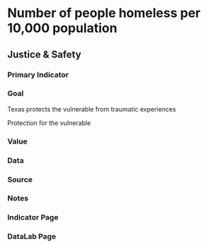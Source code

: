 # Number of people homeless per 10,000 population

## Justice & Safety

### Primary Indicator

### **Goal**

Texas protects the vulnerable from traumatic experiences

Protection for the vulnerable

### Value

### Data

### Source

### Notes



### Indicator Page



### DataLab Page